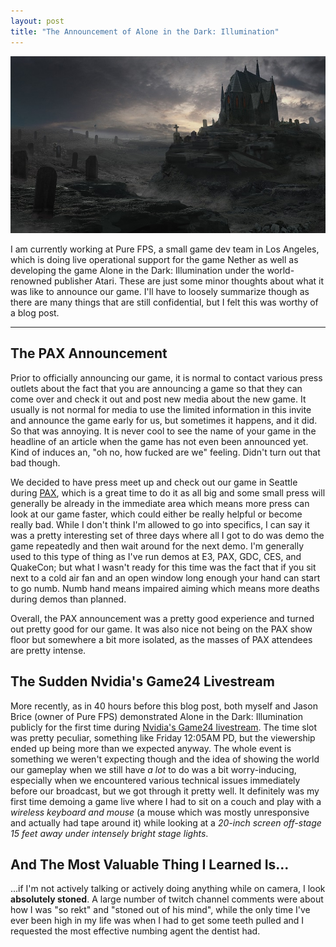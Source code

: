 ```yaml
---
layout: post
title: "The Announcement of Alone in the Dark: Illumination"
---
```


[![Alone in the Dark: Illumination, Cemetary](/assets/aitd_cemetary_720.jpg)](/assets/aitd_cemetary.jpg)

I am currently working at Pure FPS, a small game dev team in Los Angeles, which is doing live operational support for the game Nether as well as developing the game Alone in the Dark: Illumination under the world-renowned publisher Atari. These are just some minor thoughts about what it was like to announce our game. I'll have to loosely summarize though as there are many things that are still confidential, but I felt this was worthy of a blog post.

-----

## The PAX Announcement

Prior to officially announcing our game, it is normal to contact various press outlets about the fact that you are announcing a game so that they can come over and check it out and post new media about the new game. It usually is not normal for media to use the limited information in this invite and announce the game early for us, but sometimes it happens, and it did. So that was annoying. It is never cool to see the name of your game in the headline of an article when the game has not even been announced yet. Kind of induces an, "oh no, how fucked are we" feeling. Didn't turn out that bad though.

We decided to have press meet up and check out our game in Seattle during [PAX](http://prime.paxsite.com/), which is a great time to do it as all big and some small press will generally be already in the immediate area which means more press can look at our game faster, which could either be really helpful or become really bad. While I don't think I'm allowed to go into specifics, I can say it was a pretty interesting set of three days where all I got to do was demo the game repeatedly and then wait around for the next demo. I'm generally used to this type of thing as I've run demos at E3, PAX, GDC, CES, and QuakeCon; but what I wasn't ready for this time was the fact that if you sit next to a cold air fan and an open window long enough your hand can start to go numb. Numb hand means impaired aiming which means more deaths during demos than planned.

Overall, the PAX announcement was a pretty good experience and turned out pretty good for our game. It was also nice not being on the PAX show floor but somewhere a bit more isolated, as the masses of PAX attendees are pretty intense.

## The Sudden Nvidia's Game24 Livestream

More recently, as in 40 hours before this blog post, both myself and Jason Brice (owner of Pure FPS) demonstrated Alone in the Dark: Illumination publicly for the first time during [Nvidia's Game24 livestream](http://www.twitch.tv/m/628513). The time slot was pretty peculiar, something like Friday 12:05AM PD, but the viewership ended up being more than we expected anyway. The whole event is something we weren't expecting though and the idea of showing the world our gameplay when we still have *a lot* to do was a bit worry-inducing, especially when we encountered various technical issues immediately before our broadcast, but we got through it pretty well. It definitely was my first time demoing a game live where I had to sit on a couch and play with a *wireless keyboard and mouse* (a mouse which was mostly unresponsive and actually had tape around it) while looking at a *20-inch screen off-stage 15 feet away under intensely bright stage lights*.

## And The Most Valuable Thing I Learned Is...

...if I'm not actively talking or actively doing anything while on camera, I look **absolutely stoned**. A large number of twitch channel comments were about how I was "so rekt" and "stoned out of his mind", while the only time I've ever been high in my life was when I had to get some teeth pulled and I requested the most effective numbing agent the dentist had.